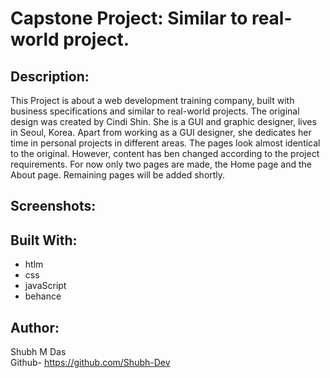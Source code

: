 # Capstone Project: Similar to real-world project.

## Description:
 This Project is about a web development training company, built with business specifications and similar to real-world projects. The original design was created by Cindi Shin. She is a GUI and graphic designer, lives in Seoul, Korea. Apart from working as a GUI designer, she dedicates her time in personal projects in different areas. 
 The pages look almost identical to the original. However, content has ben changed according to the project requirements. For now only two pages are made, the Home page and the About page. Remaining pages will be added shortly.

## Screenshots:




## Built With:
- htlm
- css 
- javaScript
- behance

## Author:
Shubh M Das </br>
Github- https://github.com/Shubh-Dev